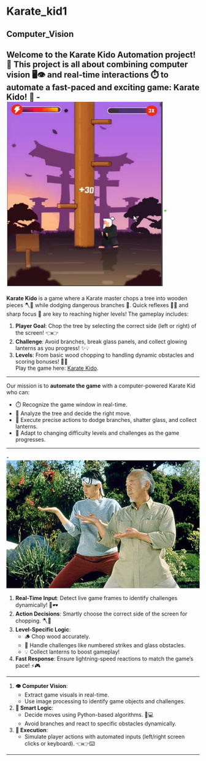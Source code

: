 # Karate_kid1
Computer_Vision 
---

Welcome to the **Karate Kido Automation** project! 🚀 This project is all about combining **computer vision** 🖥️👁️ and **real-time interactions** ⏱️ to automate a fast-paced and exciting game: **Karate Kido**! 🥳
-![Karate kido](assets/karate.png)
---

**Karate Kido** is a game where a Karate master chops a tree into wooden pieces 🪓🌲 while dodging dangerous branches 🌿. Quick reflexes 🏃‍♂️ and sharp focus 🧠 are key to reaching higher levels! The gameplay includes:
1. **Player Goal**: Chop the tree by selecting the correct side (left or right) of the screen! 👈👉  
2. **Challenge**: Avoid branches, break glass panels, and collect glowing lanterns as you progress! ✨💡  
3. **Levels**: From basic wood chopping to handling dynamic obstacles and scoring bonuses! 💪🔥  
Play the game here: [Karate Kido](https://prizes.gamee.com/game/karatekid2).
---

Our mission is to **automate the game** with a computer-powered Karate Kid who can:
- ⏱️ Recognize the game window in real-time.  
- 🤔 Analyze the tree and decide the right move.  
- 🎯 Execute precise actions to dodge branches, shatter glass, and collect lanterns.  
- 🚀 Adapt to changing difficulty levels and challenges as the game progresses.
---
-![The karate kid](assets/karate-kid1.jpg)

1. **Real-Time Input**: Detect live game frames to identify challenges dynamically! 🎥🕶️  
2. **Action Decisions**: Smartly choose the correct side of the screen for chopping. 🪓🧠  
3. **Level-Specific Logic**:  
   - 🪵 Chop wood accurately.  
   - 🔢 Handle challenges like numbered strikes and glass obstacles.  
   - 💡 Collect lanterns to boost gameplay!  
4. **Fast Response**: Ensure lightning-speed reactions to match the game’s pace! ⚡🎮  
---

1. **👁️ Computer Vision**:  
   - Extract game visuals in real-time.  
   - Use image processing to identify game objects and challenges.  
2. **🤔 Smart Logic**:  
   - Decide moves using Python-based algorithms. 🐍💻  
   - Avoid branches and react to specific obstacles dynamically.  
3. **🚀 Execution**:  
   - Simulate player actions with automated inputs (left/right screen clicks or keyboard). 👈👉⌨️  
---
